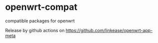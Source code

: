 # openwrt-compat
compatible packages for openwrt


Release by github actions on https://github.com/linkease/openwrt-app-meta
